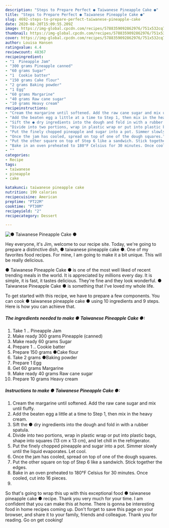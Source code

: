 ```yaml
---
description: "Steps to Prepare Perfect ● Taiwanese Pineapple Cake ●"
title: "Steps to Prepare Perfect ● Taiwanese Pineapple Cake ●"
slug: 4692-steps-to-prepare-perfect-taiwanese-pineapple-cake
date: 2020-08-20T15:09:55.209Z
image: https://img-global.cpcdn.com/recipes/5788359092862976/751x532cq70/●-taiwanese-pineapple-cake-●-recipe-main-photo.jpg
thumbnail: https://img-global.cpcdn.com/recipes/5788359092862976/751x532cq70/●-taiwanese-pineapple-cake-●-recipe-main-photo.jpg
cover: https://img-global.cpcdn.com/recipes/5788359092862976/751x532cq70/●-taiwanese-pineapple-cake-●-recipe-main-photo.jpg
author: Louisa Hansen
ratingvalue: 4.4
reviewcount: 48367
recipeingredient:
- "1  Pineapple Jam"
- "300 grams Pineapple canned"
- "60 grams Sugar"
- "1  Cookie batter"
- "150 grams Cake flour"
- "2 grams Baking powder"
- "1 Egg"
- "60 grams Margarine"
- "40 grams Raw cane sugar"
- "10 grams Heavy cream"
recipeinstructions:
- "Cream the margarine until softened. Add the raw cane sugar and mix until fluffy."
- "Add the beaten egg a little at a time to Step 1, then mix in the heavy cream."
- "Sift the ● dry ingredients into the dough and fold in with a rubber spatula."
- "Divide into two portions, wrap in plastic wrap or put into plastic bags, shape into squares (13 cm x 13 cm), and let chill in the refrigerator."
- "Put the finely chopped pineapple and sugar into a pot. Simmer slowly until the liquid evaporates. Let cool."
- "Once the jam has cooled, spread on top of one of the dough squares."
- "Put the other square on top of Step 6 like a sandwich. Stick together the edges."
- "Bake in an oven preheated to 180°F Celsius for 30 minutes. Once cooled, cut into 16 pieces."
- ""
categories:
- Recipe
tags:
- taiwanese
- pineapple
- cake

katakunci: taiwanese pineapple cake 
nutrition: 199 calories
recipecuisine: American
preptime: "PT22M"
cooktime: "PT30M"
recipeyield: "2"
recipecategory: Dessert

---
```



![● Taiwanese Pineapple Cake ●](https://img-global.cpcdn.com/recipes/5788359092862976/751x532cq70/●-taiwanese-pineapple-cake-●-recipe-main-photo.jpg)

Hey everyone, it's Jim, welcome to our recipe site. Today, we're going to prepare a distinctive dish, ● taiwanese pineapple cake ●. One of my favorites food recipes. For mine, I am going to make it a bit unique. This will be really delicious.

● Taiwanese Pineapple Cake ● is one of the most well liked of recent trending meals in the world. It is appreciated by millions every day. It is simple, it is fast, it tastes delicious. They're fine and they look wonderful. ● Taiwanese Pineapple Cake ● is something that I've loved my whole life.




To get started with this recipe, we have to prepare a few components. You can cook ● taiwanese pineapple cake ● using 10 ingredients and 9 steps. Here is how you can achieve that.

<!--inarticleads1-->

##### The ingredients needed to make ● Taiwanese Pineapple Cake ●:

1. Take 1 .. Pineapple Jam
1. Make ready 300 grams Pineapple (canned)
1. Make ready 60 grams Sugar
1. Prepare 1 .. Cookie batter
1. Prepare 150 grams ●Cake flour
1. Take 2 grams ●Baking powder
1. Prepare 1 Egg
1. Get 60 grams Margarine
1. Make ready 40 grams Raw cane sugar
1. Prepare 10 grams Heavy cream




<!--inarticleads2-->

##### Instructions to make ● Taiwanese Pineapple Cake ●:

1. Cream the margarine until softened. Add the raw cane sugar and mix until fluffy.
1. Add the beaten egg a little at a time to Step 1, then mix in the heavy cream.
1. Sift the ● dry ingredients into the dough and fold in with a rubber spatula.
1. Divide into two portions, wrap in plastic wrap or put into plastic bags, shape into squares (13 cm x 13 cm), and let chill in the refrigerator.
1. Put the finely chopped pineapple and sugar into a pot. Simmer slowly until the liquid evaporates. Let cool.
1. Once the jam has cooled, spread on top of one of the dough squares.
1. Put the other square on top of Step 6 like a sandwich. Stick together the edges.
1. Bake in an oven preheated to 180°F Celsius for 30 minutes. Once cooled, cut into 16 pieces.
1. 




So that's going to wrap this up with this exceptional food ● taiwanese pineapple cake ● recipe. Thank you very much for your time. I am confident that you can make this at home. There is gonna be interesting food in home recipes coming up. Don't forget to save this page on your browser, and share it to your family, friends and colleague. Thank you for reading. Go on get cooking!
